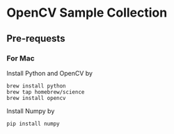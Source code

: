 # OpenCV Sample Collection

## Pre-requests

### For Mac

Install Python and OpenCV by

```
brew install python
brew tap homebrew/science
brew install opencv
```

Install Numpy by

```
pip install numpy
```

